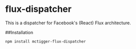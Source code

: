 flux-dispatcher
===============

This is a dispatcher for Facebook's (React) Flux architecture.

##Installation

    npm install mctigger-flux-dispatcher
